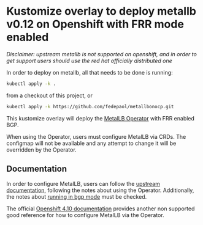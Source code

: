# Kustomize overlay to deploy metallb v0.12 on Openshift with FRR mode enabled

*Disclaimer: upstream metallb is not supported on openshift, and in order to get support users should use
the red hat officially distributed one*

In order to deploy on metallb, all that needs to be done is running:

```bash
kubectl apply -k .
```

from a checkout of this project, or

```bash
kubectl apply -k https://github.com/fedepaol/metallbonocp.git
```


This kustomize overlay will deploy the [MetalLB Operator](https://github.com/metallb/metallb-operator/) with FRR enabled BGP.

When using the Operator, users must configure MetalLB via CRDs. The configmap will not be available and any attempt to change it will be
overridden by the Operator.

## Documentation

In order to configure MetalLB, users can follow the [upstream documentation](https://metallb.universe.tf/configuration/), following the notes
about using the Operator. Additionally, the notes about [running in bgp mode](https://metallb.universe.tf/concepts/bgp/) must be checked.

The official [Openshift 4.10 documentation](https://docs.openshift.com/container-platform/4.10/networking/metallb/about-metallb.html) provides another
non supported good reference for how to configure MetalLB via the Operator.

